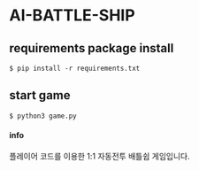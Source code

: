 # AI-BATTLE-SHIP

## requirements package install

`$ pip install -r requirements.txt`

## start game

`$ python3 game.py`

#### info

플레이어 코드를 이용한 1:1 자동전투 배틀쉽 게임입니다.
